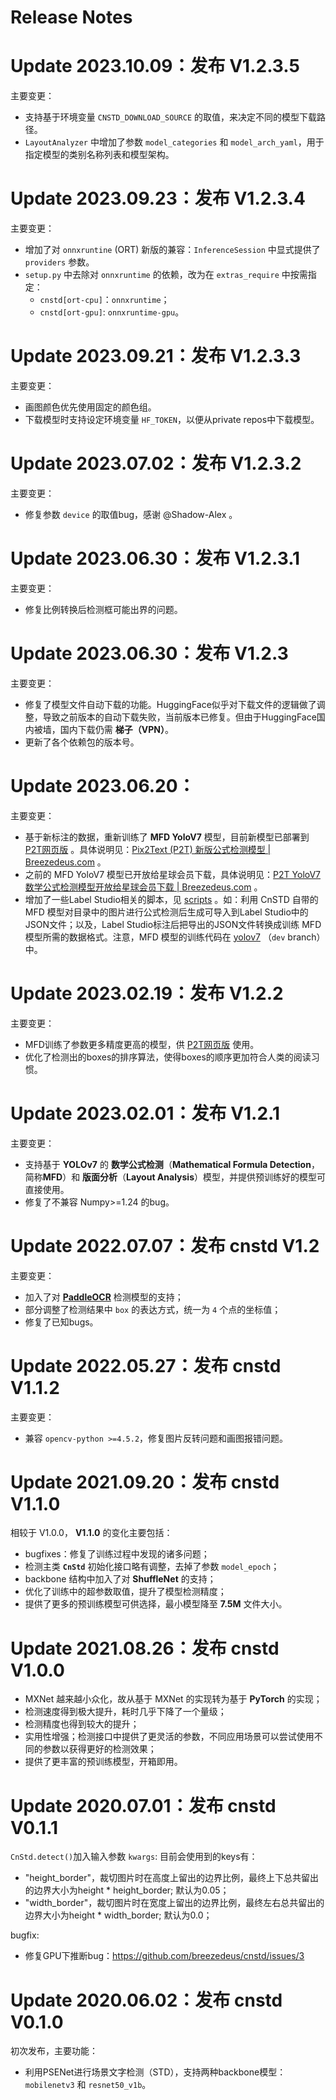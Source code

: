 # Release Notes

# Update 2023.10.09：发布 V1.2.3.5

主要变更：

* 支持基于环境变量 `CNSTD_DOWNLOAD_SOURCE` 的取值，来决定不同的模型下载路径。
* `LayoutAnalyzer` 中增加了参数 `model_categories` 和 `model_arch_yaml`，用于指定模型的类别名称列表和模型架构。

# Update 2023.09.23：发布 V1.2.3.4

主要变更：
* 增加了对 `onnxruntine` (ORT) 新版的兼容：`InferenceSession` 中显式提供了 `providers` 参数。
* `setup.py` 中去除对 `onnxruntime` 的依赖，改为在 `extras_require` 中按需指定：
  * `cnstd[ort-cpu]`：`onnxruntime`；
  * `cnstd[ort-gpu]`: `onnxruntime-gpu`。

# Update 2023.09.21：发布 V1.2.3.3

主要变更：
* 画图颜色优先使用固定的颜色组。
* 下载模型时支持设定环境变量 `HF_TOKEN`，以便从private repos中下载模型。

# Update 2023.07.02：发布 V1.2.3.2

主要变更：
* 修复参数 `device` 的取值bug，感谢 @Shadow-Alex 。

# Update 2023.06.30：发布 V1.2.3.1

主要变更：
* 修复比例转换后检测框可能出界的问题。

# Update 2023.06.30：发布 V1.2.3

主要变更：
* 修复了模型文件自动下载的功能。HuggingFace似乎对下载文件的逻辑做了调整，导致之前版本的自动下载失败，当前版本已修复。但由于HuggingFace国内被墙，国内下载仍需 **梯子（VPN）**。
* 更新了各个依赖包的版本号。

# Update 2023.06.20：

主要变更：
* 基于新标注的数据，重新训练了 **MFD YoloV7** 模型，目前新模型已部署到 [P2T网页版](https://p2t.behye.com) 。具体说明见：[Pix2Text (P2T) 新版公式检测模型 | Breezedeus.com](https://www.breezedeus.com/article/p2t-mfd-20230613) 。
* 之前的 MFD YoloV7 模型已开放给星球会员下载，具体说明见：[P2T YoloV7 数学公式检测模型开放给星球会员下载 | Breezedeus.com](https://www.breezedeus.com/article/p2t-yolov7-for-zsxq-20230619) 。
* 增加了一些Label Studio相关的脚本，见 [scripts](scripts) 。如：利用 CnSTD 自带的 MFD 模型对目录中的图片进行公式检测后生成可导入到Label Studio中的JSON文件；以及，Label Studio标注后把导出的JSON文件转换成训练 MFD 模型所需的数据格式。注意，MFD 模型的训练代码在 [yolov7](https://github.com/breezedeus/yolov7) （`dev` branch）中。

# Update 2023.02.19：发布 V1.2.2

主要变更：
* MFD训练了参数更多精度更高的模型，供 [P2T网页版](https://p2t.behye.com) 使用。
* 优化了检测出的boxes的排序算法，使得boxes的顺序更加符合人类的阅读习惯。

# Update 2023.02.01：发布 V1.2.1

主要变更：
* 支持基于 **YOLOv7** 的 **数学公式检测**（**Mathematical Formula Detection**，简称**MFD**）和 **版面分析**（**Layout Analysis**）模型，并提供预训练好的模型可直接使用。
* 修复了不兼容 Numpy>=1.24 的bug。

# Update 2022.07.07：发布 cnstd V1.2

主要变更：
* 加入了对 [**PaddleOCR**](https://github.com/PaddlePaddle/PaddleOCR) 检测模型的支持；
* 部分调整了检测结果中 `box` 的表达方式，统一为 `4` 个点的坐标值；
* 修复了已知bugs。
 

# Update 2022.05.27：发布 cnstd V1.1.2

主要变更：
* 兼容 `opencv-python >=4.5.2`，修复图片反转问题和画图报错问题。



# Update 2021.09.20：发布 cnstd V1.1.0

相较于 V1.0.0， **V1.1.0** 的变化主要包括：

* bugfixes：修复了训练过程中发现的诸多问题；
* 检测主类 **`CnStd`** 初始化接口略有调整，去掉了参数 `model_epoch`；
* backbone 结构中加入了对 **ShuffleNet** 的支持；
* 优化了训练中的超参数取值，提升了模型检测精度；
* 提供了更多的预训练模型可供选择，最小模型降至 **7.5M** 文件大小。



# Update 2021.08.26：发布 cnstd V1.0.0

* MXNet 越来越小众化，故从基于 MXNet 的实现转为基于 **PyTorch** 的实现；
* 检测速度得到极大提升，耗时几乎下降了一个量级；
* 检测精度也得到较大的提升；
* 实用性增强；检测接口中提供了更灵活的参数，不同应用场景可以尝试使用不同的参数以获得更好的检测效果；
* 提供了更丰富的预训练模型，开箱即用。




# Update 2020.07.01：发布 cnstd V0.1.1

`CnStd.detect()`加入输入参数 `kwargs`: 目前会使用到的keys有：
  * "height_border"，裁切图片时在高度上留出的边界比例，最终上下总共留出的边界大小为height * height_border; 默认为0.05；
  * "width_border"，裁切图片时在宽度上留出的边界比例，最终左右总共留出的边界大小为height * width_border; 默认为0.0；

bugfix:
  * 修复GPU下推断bug：https://github.com/breezedeus/cnstd/issues/3




# Update 2020.06.02：发布 cnstd V0.1.0

初次发布，主要功能：

* 利用PSENet进行场景文字检测（STD），支持两种backbone模型：`mobilenetv3` 和 `resnet50_v1b`。

